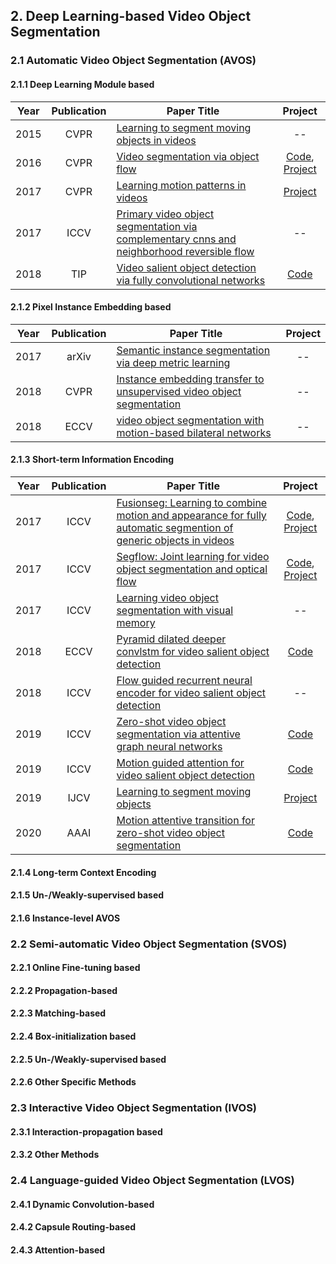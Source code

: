 ## 2. Deep Learning-based Video Object Segmentation

### 2.1 Automatic Video Object Segmentation (AVOS)

#### 2.1.1 Deep Learning Module based

| Year | Publication | Paper Title                                                                                                                                                                                     |                                                               Project                                                               |
|------|:-----------:|-------------------------------------------------------------------------------------------------------------------------------------------------------------------------------------------------|:-----------------------------------------------------------------------------------------------------------------------------------:|
| 2015 |    CVPR     | [Learning to segment moving objects in videos](https://www.cs.cmu.edu/~katef/papers/CVPR2015_LearnVideoSegment.pdf)                                                                             |                                                                 --                                                                  |
| 2016 |    CVPR     | [Video segmentation via object flow](https://www.cv-foundation.org/openaccess/content_cvpr_2016/papers/Tsai_Video_Segmentation_via_CVPR_2016_paper.pdf)                                         | [Code](https://github.com/wasidennis/ObjectFlow), [Project](https://sites.google.com/site/yihsuantsai/research/cvpr16-segmentation) |
| 2017 |    CVPR     | [Learning motion patterns in videos](https://openaccess.thecvf.com/content_cvpr_2017/papers/Tokmakov_Learning_Motion_Patterns_CVPR_2017_paper.pdf)                                              |                                        [Project](http://thoth.inrialpes.fr/research/mpnet/)                                         |
| 2017 |    ICCV     | [Primary video object segmentation via complementary cnns and neighborhood reversible flow](https://openaccess.thecvf.com/content_ICCV_2017/papers/Li_Primary_Video_Object_ICCV_2017_paper.pdf) |                                                                 --                                                                  |
| 2018 |     TIP     | [Video salient object detection via fully convolutional networks](https://arxiv.org/pdf/1702.00871.pdf)                                                                                                                             |                                                              [Code](https://github.com/wenguanwang/ViSalientObject)                                                               |



#### 2.1.2 Pixel Instance Embedding based

| Year | Publication | Paper Title                                                  | Project |
| ---- |:-----------:| ------------------------------------------------------------ |:-------:|
| 2017 |    arXiv    | [Semantic instance segmentation via deep metric learning](https://arxiv.org/pdf/1703.10277.pdf) |   --    |
| 2018 |    CVPR     | [Instance embedding transfer to unsupervised video object segmentation](https://openaccess.thecvf.com/content_cvpr_2018/papers/Li_Instance_Embedding_Transfer_CVPR_2018_paper.pdf) |   --    |
| 2018 |    ECCV     | [video object segmentation with motion-based bilateral networks](https://openaccess.thecvf.com/content_ECCV_2018/papers/Siyang_Li_Unsupervised_Video_Object_ECCV_2018_paper.pdf) |   --    |

#### 2.1.3 Short-term Information Encoding

| Year | Publication | Paper Title                                                  |                                                            Project                                                             |
| ---- | :---------: | ------------------------------------------------------------ |:------------------------------------------------------------------------------------------------------------------------------:|
| 2017 |    ICCV     | [Fusionseg: Learning to combine motion and appearance for fully automatic segmention of generic objects in videos](https://openaccess.thecvf.com/content_cvpr_2017/papers/Jain_FusionSeg_Learning_to_CVPR_2017_paper.pdf) |        [Code](https://github.com/suyogduttjain/fusionseg), [Project](https://vision.cs.utexas.edu/projects/fusionseg/)         |
| 2017 |    ICCV     | [Segflow: Joint learning for video object segmentation and optical flow](https://openaccess.thecvf.com/content_ICCV_2017/papers/Cheng_SegFlow_Joint_Learning_ICCV_2017_paper.pdf) | [Code](https://github.com/JingchunCheng/SegFlow), [Project](https://sites.google.com/site/yihsuantsai/research/iccv17-segflow) |
| 2017 |    ICCV     | [Learning video object segmentation with visual memory](http://openaccess.thecvf.com/content_ICCV_2017/papers/Tokmakov_Learning_Video_Object_ICCV_2017_paper.pdf) |                                                               --                                                               |
| 2018 |    ECCV     | [Pyramid dilated deeper convlstm for video salient object detection](https://openaccess.thecvf.com/content_ECCV_2018/papers/Hongmei_Song_Pseudo_Pyramid_Deeper_ECCV_2018_paper.pdf) |                                      [Code](https://github.com/shenjianbing/PDB-ConvLSTM)                                      |
| 2018 |    ICCV     | [Flow guided recurrent neural encoder for video salient object detection](https://openaccess.thecvf.com/content_cvpr_2018/papers/Li_Flow_Guided_Recurrent_CVPR_2018_paper.pdf) |                                                               --                                                               |
| 2019 |    ICCV     | [Zero-shot video object segmentation via attentive graph neural networks](https://openaccess.thecvf.com/content_ICCV_2019/papers/Wang_Zero-Shot_Video_Object_Segmentation_via_Attentive_Graph_Neural_Networks_ICCV_2019_paper.pdf) |                                           [Code](https://github.com/carrierlxk/AGNN)                                           |
| 2019 |    ICCV     | [Motion guided attention for video salient object detection](https://openaccess.thecvf.com/content_ICCV_2019/papers/Li_Motion_Guided_Attention_for_Video_Salient_Object_Detection_ICCV_2019_paper.pdf) |                                    [Code](https://github.com/lhaof/Motion-Guided-Attention)                                    |
| 2019 |    IJCV     | [Learning to segment moving objects](https://arxiv.org/pdf/1712.01127.pdf) |                                      [Project](http://thoth.inrialpes.fr/research/mpnet/)                                      |
| 2020 |    AAAI     | [Motion attentive transition for zero-shot video object segmentation](https://ojs.aaai.org/index.php/AAAI/article/download/7008/6862) |                                            [Code](https://github.com/tfzhou/MATNet)                                            |

#### 2.1.4 Long-term Context Encoding

#### 2.1.5 Un-/Weakly-supervised based

#### 2.1.6 Instance-level AVOS

### 2.2 Semi-automatic Video Object Segmentation (SVOS)

#### 2.2.1 Online Fine-tuning based 

#### 2.2.2 Propagation-based 

#### 2.2.3 Matching-based 

#### 2.2.4 Box-initialization based 

#### 2.2.5  Un-/Weakly-supervised based

#### 2.2.6 Other Specific Methods

### 2.3 Interactive Video Object Segmentation (IVOS)

#### 2.3.1 Interaction-propagation based 

#### 2.3.2 Other Methods

### 2.4 Language-guided Video Object Segmentation (LVOS)

#### 2.4.1 Dynamic Convolution-based 

#### 2.4.2 Capsule Routing-based 

#### 2.4.3 Attention-based 
